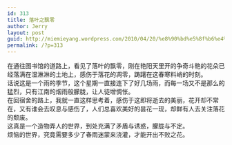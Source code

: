 ```yaml
---
id: 313
title: 落叶之飘零
author: Jerry
layout: post
guid: http://miemieyang.wordpress.com/2010/04/20/%e8%90%bd%e5%8f%b6%e4%b9%8b%e9%a3%98%e9%9b%b6
permalink: /?p=313
---
```

在通往图书馆的道路上，看见了落叶的飘零，刚在艳阳天里开的争奇斗艳的花朵已经落满在湿淋淋的土地上，感伤于落花的凋零，踌躇在这春寒料峭的时刻。  
话说这是一个雨的季节，这个星期一直接连下了好几场雨，而每一场又不是那么的猛烈，只有江南的烟雨般朦胧，让人徒增惆怅。  
在回宿舍的路上，我就一直这样思考着，感伤于这即将逝去的美丽，花开却不常在，又有谁会去叹息与感伤了，人们总喜欢美好的昙花一现，却鲜有人去关注落花的颓废。  
这真是一个造物弄人的世界，到处充满了矛盾与诱惑，朦胧与不定。  
烦恼的世界，究竟需要多少了春雨迷蒙来浇灌，才能开出不败之花。